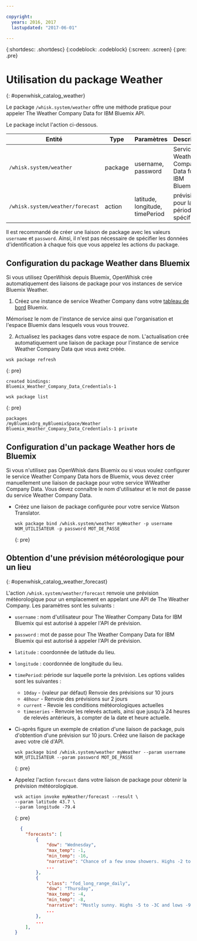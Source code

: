 ```yaml
---

copyright:
  years: 2016, 2017
  lastupdated: "2017-06-01"

---
```


{:shortdesc: .shortdesc}
{:codeblock: .codeblock}
{:screen: .screen}
{:pre: .pre}

# Utilisation du package Weather
{: #openwhisk_catalog_weather}

Le package `/whisk.system/weather` offre une méthode pratique pour appeler The Weather Company Data for IBM Bluemix API.

Le package inclut l'action ci-dessous.

| Entité | Type | Paramètres | Description |
| --- | --- | --- | --- |
| `/whisk.system/weather` | package | username, password | Services de Weather Company Data for IBM Bluemix API  |
| `/whisk.system/weather/forecast` | action | latitude, longitude, timePeriod | prévision pour la période spécifiée|

Il est recommandé de créer une liaison de package avec les valeurs `username` et `password`. Ainsi, il n'est pas nécessaire de spécifier les données d'identification à chaque fois que vous appelez les actions du package.

## Configuration du package Weather dans Bluemix

Si vous utilisez OpenWhisk depuis Bluemix, OpenWhisk crée automatiquement
des liaisons de package pour vos instances de service Bluemix Weather.

1. Créez une instance de service Weather Company dans votre [tableau de bord](http://console.ng.Bluemix.net) Bluemix.
  
  Mémorisez le nom de l'instance de service ainsi que l'organisation et
l'espace Bluemix dans lesquels vous vous trouvez.
  
2. Actualisez les packages dans votre espace de nom. L'actualisation crée automatiquement une liaison de package pour l'instance de service Weather Company Data que vous avez créée.
  
  ```
  wsk package refresh
  ```
  {: pre}
  
  
  ```
  created bindings:
  Bluemix_Weather_Company_Data_Credentials-1
  ```
  ```
  wsk package list
  ```
  {: pre}
  ```
  packages
  /myBluemixOrg_myBluemixSpace/Weather Bluemix_Weather_Company_Data_Credentials-1 private
  ```
  
 
## Configuration d'un package Weather hors de Bluemix

Si vous n'utilisez pas OpenWhisk dans Bluemix ou si vous voulez configurer le service Weather Company Data hors de Bluemix, vous devez créer manuellement une liaison de package
pour votre service WWeather Company Data. Vous devez connaître le nom d'utilisateur et le mot de passe du service Weather Company Data.

- Créez une liaison de package configurée pour votre service Watson
Translator.

  ```
  wsk package bind /whisk.system/weather myWeather -p username NOM_UTILISATEUR -p password MOT_DE_PASSE
  ```
  {: pre}


## Obtention d'une prévision météorologique pour un lieu
{: #openwhisk_catalog_weather_forecast}

L'action `/whisk.system/weather/forecast` renvoie une prévision météorologique pour un emplacement en appelant une API de The Weather Company. Les paramètres sont les suivants :

- `username` : nom d'utilisateur pour The Weather Company Data for IBM Bluemix qui est autorisé à appeler l'API de prévision.
- `password` : mot de passe pour The Weather Company Data for IBM Bluemix qui est autorisé à appeler l'API de prévision.
- `latitude` : coordonnée de latitude du lieu.
- `longitude` : coordonnée de longitude du lieu.
- `timePeriod`: période sur laquelle porte la prévision. Les options valides sont les suivantes :
  - `10day` - (valeur par défaut) Renvoie des prévisions sur 10 jours
  - `48hour` - Renvoie des prévisions sur 2 jours
  - `current` - Revoie les conditions météorologiques actuelles
  - `timeseries` - Renvoie les relevés actuels, ainsi que jusqu'à 24 heures de relevés antérieurs, à compter de la date et heure actuelle.


- Ci-après figure un exemple de création d'une liaison de package, puis d'obtention d'une prévision sur 10 jours. Créez une liaison de package avec votre clé d'API.
  
  ```
  wsk package bind /whisk.system/weather myWeather --param username NOM_UTILISATEUR --param password MOT_DE_PASSE
  ```
  {: pre}

- Appelez l'action `forecast` dans votre liaison de package pour obtenir la prévision météorologique.
  
  ```
  wsk action invoke myWeather/forecast --result \
  --param latitude 43.7 \
  --param longitude -79.4
  ```
  {: pre}
  ```json
    {
      "forecasts": [
          {
              "dow": "Wednesday",
              "max_temp": -1,
              "min_temp": -16,
              "narrative": "Chance of a few snow showers. Highs -2 to 0C and lows -17 to -15C.",
              ...
          },
          {
              "class": "fod_long_range_daily",
              "dow": "Thursday",
              "max_temp": -4,
              "min_temp": -8,
              "narrative": "Mostly sunny. Highs -5 to -3C and lows -9 to -7C.",
              ...
          },
          ...
      ],
  }
  ```
  
